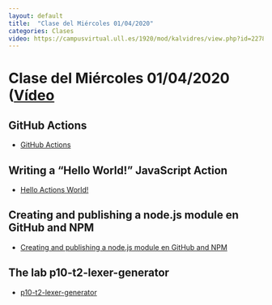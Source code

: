 ```yaml
---
layout: default
title:  "Clase del Miércoles 01/04/2020"
categories: Clases
video: https://campusvirtual.ull.es/1920/mod/kalvidres/view.php?id=227832
---
```


# Clase del Miércoles 01/04/2020  ([Vídeo]({{page.video}})

## GitHub Actions

* [GitHub Actions]({{site.baseurl}}/tema1-introduccion-a-javascript/github-actions)

## Writing a “Hello World!” JavaScript Action

* [Hello Actions World!]({{site.baseurl}}/tema1-introduccion-a-javascript/creating-javascript-action)

## Creating and publishing a node.js module en GitHub and NPM

* [Creating and publishing a node.js module en GitHub and NPM]({{site.baseurl}}/tema1-introduccion-a-javascript/creating-and-publishing-npm-module)

## The lab p10-t2-lexer-generator

* [p10-t2-lexer-generator]({{site.baseurl}}/tema2-expresiones-regulares-y-analisis-lexico/practicas/p10-t2-lexer-generator/)

